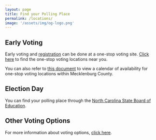 ```yaml
---
layout: page
title: Find your Polling Place
permalink: /locations/
image: '/assets/img/og-logo.png'
---
```


## Early Voting

Early voting and [registration](/register) can be done at a one-stop voting site. <a href="https://vt.ncsbe.gov/ossite/" target="_blank" rel="noopener noreferrer">Click here</a> to find the one-stop voting locations near you.

You can also refer to <a href="https://www.mecknc.gov/BOE/Documents/early%20voting%20calendar%20for%20MECK1911.pdf" target="_blank" rel="noopener noreferrer">this document</a> to view a calendar of availability for one-stop voting locations within Mecklenburg County.

## Election Day

You can find your polling place through the <a href="https://vt.ncsbe.gov/PPLkup/" target="_blank" rel="noopener noreferrer">North Carolina State Board of Education</a>.

## Other Voting Options

For more information about voting options, <a href="https://www.ncsbe.gov/Voting-Options" target="_blank" rel="noopener noreferrer">click here</a>.
